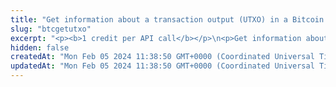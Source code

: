 ```yaml
---
title: "Get information about a transaction output (UTXO) in a Bitcoin transaction"
slug: "btcgetutxo"
excerpt: "<p><b>1 credit per API call</b></p>\n<p>Get information about a transaction output in a transaction and check whether this output is a UTXO or has been spent.</p>\n<p>\"UTXO\" stands for \"Unspent Transaction Output\". A UTXO is the amount of BTC/satoshis that remains at a Bitcoin address after a cryptocurrency transaction involving this address has been performed. The UTXO can then be used as input for a new cryptocurrency transaction. For more information about Bitcoin transactions and UTXO, see the <a href=\"https://developer.bitcoin.org/devguide/transactions.html\" target=\"_blank\">Bitcoin user documentation</a>.</p>\n<ul>\n<li>If the transaction output is an UTXO, the API returns data about it.</li>\n<li>If the transaction output has been spent and there is no UTXO to return, the API returns an error with the <code>404</code> response code.</li>\n</ul>"
hidden: false
createdAt: "Mon Feb 05 2024 11:38:50 GMT+0000 (Coordinated Universal Time)"
updatedAt: "Mon Feb 05 2024 11:38:50 GMT+0000 (Coordinated Universal Time)"
---
```

